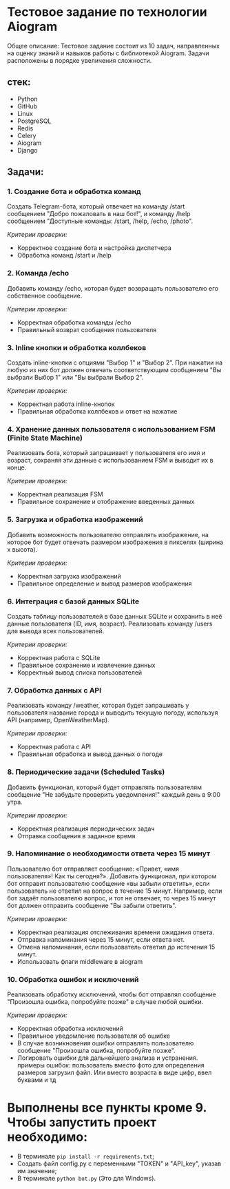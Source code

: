 # Тестовое задание по технологии Aiogram 
 Общее описание: Тестовое задание состоит из 10 задач, направленных на оценку знаний и навыков работы с библиотекой Aiogram. Задачи расположены в порядке увеличения сложности.
## стек: 
- Python
- GitHub
- Linux
- PostgreSQL
- Redis
- Celery
- Aiogram
- Django
## Задачи:
### 1. Создание бота и обработка команд
Создать Telegram-бота, который отвечает на команду /start сообщением "Добро пожаловать в наш бот!", и команду /help сообщением "Доступные команды: /start, /help, /echo, /photo".

*Критерии проверки:*
- Корректное создание бота и настройка диспетчера
- Обработка команд /start и /help
### 2. Команда /echo
Добавить команду /echo, которая будет возвращать пользователю его собственное сообщение.

*Критерии проверки:*
- Корректная обработка команды /echo
- Правильный возврат сообщения пользователя
### 3. Inline кнопки и обработка коллбеков
Создать inline-кнопки с опциями "Выбор 1" и "Выбор 2”. При нажатии на любую из них бот должен отвечать соответствующим сообщением "Вы выбрали Выбор 1" или "Вы выбрали Выбор 2".

*Критерии проверки:*
- Корректная работа inline-кнопок
- Правильная обработка коллбеков и ответ на нажатие
### 4. Хранение данных пользователя с использованием FSM (Finite State Machine)
Реализовать бота, который запрашивает у пользователя его имя и возраст, сохраняя эти данные с использованием FSM и выводит их в конце.

*Критерии проверки:*
- Корректная реализация FSM
- Правильное сохранение и отображение введенных данных
### 5. Загрузка и обработка изображений
Добавить возможность пользователю отправлять изображение, на которое бот будет отвечать размером изображения в пикселях (ширина x высота).

*Критерии проверки:*
- Корректная загрузка изображений
- Правильное определение и вывод размеров изображения
### 6. Интеграция с базой данных SQLite
Создать таблицу пользователей в базе данных SQLite и сохранить в неё данные пользователя (ID, имя, возраст). Реализовать команду /users для вывода всех пользователей.

*Критерии проверки:*
- Корректная работа с SQLite
- Правильное сохранение и извлечение данных
- Корректный вывод списка пользователей
### 7. Обработка данных с API
Реализовать команду /weather, которая будет запрашивать у пользователя название города и выводить текущую погоду, используя API (например, OpenWeatherMap).

*Критерии проверки:*
- Корректная работа с API
- Правильная обработка и вывод данных о погоде
### 8. Периодические задачи (Scheduled Tasks)
Добавить функционал, который будет отправлять пользователям сообщение "Не забудьте проверить уведомления!" каждый день в 9:00 утра.

*Критерии проверки:*
- Корректная реализация периодических задач
- Отправка сообщения в заданное время
### 9. Напоминание о необходимости ответа через 15 минут
Пользователю бот отправляет сообщение: «Привет, «имя пользователя»! Как ты сегодня?». Добавить функционал, при котором бот отправит пользователю сообщение «вы забыли ответить», если пользователь не ответил на вопрос в течение 15 минут. Например, если бот задаёт пользователю вопрос, и тот не отвечает, то через 15 минут бот должен отправить сообщение "Вы забыли ответить".

*Критерии проверки:*
- Корректная реализация отслеживания времени ожидания ответа.
- Отправка напоминания через 15 минут, если ответа нет.
- Отмена напоминания, если пользователь ответил до истечения 15 минут.
- Использовать флаги middleware в aiogram 

### 10. Обработка ошибок и исключений
Реализовать обработку исключений, чтобы бот отправлял сообщение "Произошла ошибка, попробуйте позже" в случае любой ошибки.

*Критерии проверки:*
- Корректная обработка исключений
- Правильное уведомление пользователя об ошибке
- В случае возникновения ошибки отправлять пользователю сообщение "Произошла ошибка, попробуйте позже".
- Логировать ошибки для дальнейшего анализа и устранения.
примеры ошибок: пользователь вместо фото для определения размеров загрузил файл. Или вместо возраста в виде цифр, ввел буквами и тд

# Выполнены все пункты кроме 9. Чтобы запустить проект необходимо:
- В терминале ```pip install -r requirements.txt```;
- Создать файл config.py с переменными "TOKEN" и "API_key", указав им значение;
- В терминале ```python bot.py``` (Это для Windows).
